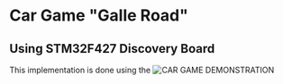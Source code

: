 # Car Game "Galle Road"
## Using STM32F427 Discovery Board
This implementation is done using the 
![CAR GAME DEMONSTRATION](https://gph.is/g/4Vn29b1)
